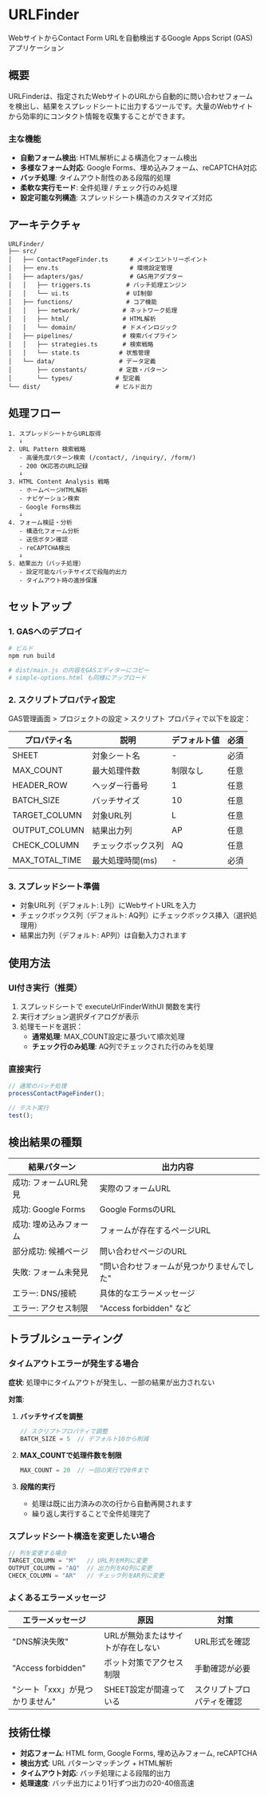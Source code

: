 # URLFinder

WebサイトからContact Form URLを自動検出するGoogle Apps Script (GAS) アプリケーション

## 概要

URLFinderは、指定されたWebサイトのURLから自動的に問い合わせフォームを検出し、結果をスプレッドシートに出力するツールです。大量のWebサイトから効率的にコンタクト情報を収集することができます。

### 主な機能

- **自動フォーム検出**: HTML解析による構造化フォーム検出
- **多様なフォーム対応**: Google Forms、埋め込みフォーム、reCAPTCHA対応
- **バッチ処理**: タイムアウト耐性のある段階的処理
- **柔軟な実行モード**: 全件処理 / チェック行のみ処理
- **設定可能な列構造**: スプレッドシート構造のカスタマイズ対応

## アーキテクチャ

```
URLFinder/
├── src/
│   ├── ContactPageFinder.ts      # メインエントリーポイント
│   ├── env.ts                    # 環境設定管理
│   ├── adapters/gas/             # GAS用アダプター
│   │   ├── triggers.ts          # バッチ処理エンジン
│   │   └── ui.ts                # UI制御
│   ├── functions/               # コア機能
│   │   ├── network/            # ネットワーク処理
│   │   ├── html/               # HTML解析
│   │   └── domain/             # ドメインロジック
│   ├── pipelines/              # 検索パイプライン
│   │   ├── strategies.ts       # 検索戦略
│   │   └── state.ts           # 状態管理
│   └── data/                  # データ定義
│       ├── constants/         # 定数・パターン
│       └── types/            # 型定義
└── dist/                     # ビルド出力
```

## 処理フロー

```
1. スプレッドシートからURL取得
   ↓
2. URL Pattern 検索戦略
   - 高優先度パターン検索 (/contact/, /inquiry/, /form/)
   - 200 OK応答のURL記録
   ↓
3. HTML Content Analysis 戦略
   - ホームページHTML解析
   - ナビゲーション検索
   - Google Forms検出
   ↓
4. フォーム検証・分析
   - 構造化フォーム分析
   - 送信ボタン確認
   - reCAPTCHA検出
   ↓
5. 結果出力（バッチ処理）
   - 設定可能なバッチサイズで段階的出力
   - タイムアウト時の進捗保護
```

## セットアップ

### 1. GASへのデプロイ

```bash
# ビルド
npm run build

# dist/main.js の内容をGASエディターにコピー
# simple-options.html も同様にアップロード
```

### 2. スクリプトプロパティ設定

GAS管理画面 > プロジェクトの設定 > スクリプト プロパティで以下を設定：

| プロパティ名 | 説明 | デフォルト値 | 必須 |
|-------------|------|-------------|------|
| SHEET | 対象シート名 | - | 必須 |
| MAX_COUNT | 最大処理件数 | 制限なし | 任意 |
| HEADER_ROW | ヘッダー行番号 | 1 | 任意 |
| BATCH_SIZE | バッチサイズ | 10 | 任意 |
| TARGET_COLUMN | 対象URL列 | L | 任意 |
| OUTPUT_COLUMN | 結果出力列 | AP | 任意 |
| CHECK_COLUMN | チェックボックス列 | AQ | 任意 |
| MAX_TOTAL_TIME | 最大処理時間(ms) | - | 必須 |

### 3. スプレッドシート準備

- 対象URL列（デフォルト: L列）にWebサイトURLを入力
- チェックボックス列（デフォルト: AQ列）にチェックボックス挿入（選択処理用）
- 結果出力列（デフォルト: AP列）は自動入力されます

## 使用方法

### UI付き実行（推奨）

1. スプレッドシートで executeUrlFinderWithUI 関数を実行
2. 実行オプション選択ダイアログが表示
3. 処理モードを選択：
   - **通常処理**: MAX_COUNT設定に基づいて順次処理
   - **チェック行のみ処理**: AQ列でチェックされた行のみを処理

### 直接実行

```javascript
// 通常のバッチ処理
processContactPageFinder();

// テスト実行
test();
```

## 検出結果の種類

| 結果パターン | 出力内容 |
|-------------|---------|
| 成功: フォームURL発見 | 実際のフォームURL |
| 成功: Google Forms | Google FormsのURL |
| 成功: 埋め込みフォーム | フォームが存在するページURL |
| 部分成功: 候補ページ | 問い合わせページのURL |
| 失敗: フォーム未発見 | "問い合わせフォームが見つかりませんでした" |
| エラー: DNS/接続 | 具体的なエラーメッセージ |
| エラー: アクセス制限 | "Access forbidden" など |

## トラブルシューティング

### タイムアウトエラーが発生する場合

**症状**: 処理中にタイムアウトが発生し、一部の結果が出力されない

**対策**:
1. **バッチサイズを調整**
   ```javascript
   // スクリプトプロパティで調整
   BATCH_SIZE = 5  // デフォルト10から削減
   ```

2. **MAX_COUNTで処理件数を制限**
   ```javascript
   MAX_COUNT = 20  // 一回の実行で20件まで
   ```

3. **段階的実行**
   - 処理は既に出力済みの次の行から自動再開されます
   - 繰り返し実行することで全件処理完了

### スプレッドシート構造を変更したい場合

```javascript
// 列を変更する場合
TARGET_COLUMN = "M"   // URL列をM列に変更
OUTPUT_COLUMN = "AQ"  // 出力列をAQ列に変更
CHECK_COLUMN = "AR"   // チェック列をAR列に変更
```

### よくあるエラーメッセージ

| エラーメッセージ | 原因 | 対策 |
|-----------------|------|------|
| "DNS解決失敗" | URLが無効またはサイトが存在しない | URL形式を確認 |
| "Access forbidden" | ボット対策でアクセス制限 | 手動確認が必要 |
| "シート「xxx」が見つかりません" | SHEET設定が間違っている | スクリプトプロパティを確認 |

## 技術仕様

- **対応フォーム**: HTML form, Google Forms, 埋め込みフォーム, reCAPTCHA
- **検出方式**: URL パターンマッチング + HTML解析
- **タイムアウト対応**: バッチ処理による段階的出力
- **処理速度**: バッチ出力により1行ずつ出力の20-40倍高速


